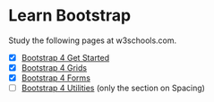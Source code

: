 # Learn Bootstrap

Study the following pages at w3schools.com.

- [x] [Bootstrap 4 Get Started](https://www.w3schools.com/bootstrap4/bootstrap_get_started.asp)
- [x] [Bootstrap 4 Grids](https://www.w3schools.com/bootstrap4/bootstrap_grid_basic.asp)
- [x] [Bootstrap 4 Forms](https://www.w3schools.com/bootstrap4/bootstrap_forms.asp)
- [ ] [Bootstrap 4 Utilities](https://www.w3schools.com/bootstrap4/bootstrap_utilities.asp) (only the section on Spacing)
